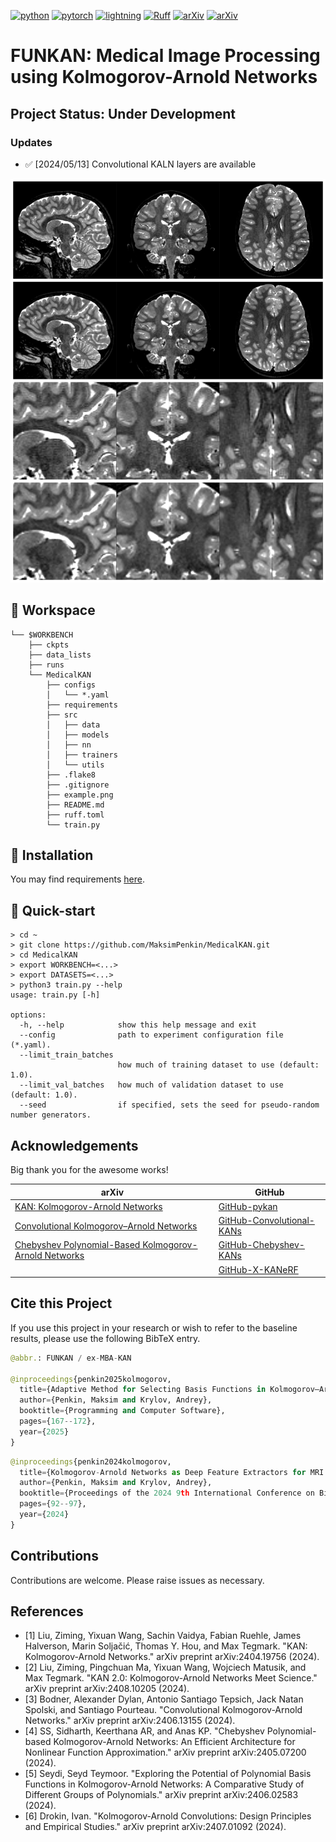 [![python](https://img.shields.io/badge/-Python_3.12-blue?logo=python&logoColor=white)](https://www.python.org/downloads/release/python-3129/)
[![pytorch](https://img.shields.io/badge/PyTorch_2.5.0-ee4c2c?logo=pytorch&logoColor=white)](https://pytorch.org/get-started/previous-versions/#v250)
[![lightning](https://img.shields.io/badge/-Lightning_2.0+-792ee5?logo=pytorchlightning&logoColor=white)](https://pytorchlightning.ai/)
[![Ruff](https://img.shields.io/endpoint?url=https://raw.githubusercontent.com/astral-sh/ruff/main/assets/badge/v2.json)](https://github.com/astral-sh/ruff)
[![arXiv](https://img.shields.io/badge/DOI-10.1134/S0361768825700057-b31b1b.svg)](https://link.springer.com/article/10.1134/S0361768825700057)
[![arXiv](https://img.shields.io/badge/DOI-10.1145/3707172.3707186-b31b1b.svg)](https://dl.acm.org/doi/10.1145/3707172.3707186)

# FUNKAN: Medical Image Processing using Kolmogorov-Arnold Networks

## Project Status: Under Development
### Updates
- ✅ [2024/05/13] Convolutional KALN layers are available

![alt text](./example.png)

## 📌 Workspace
```
└── $WORKBENCH
    ├── ckpts
    ├── data_lists
    ├── runs
    └── MedicalKAN
        ├── configs
        │   └── *.yaml
        ├── requirements
        ├── src
        │   ├── data
        │   ├── models
        │   ├── nn
        │   ├── trainers
        │   └── utils
        ├── .flake8
        ├── .gitignore
        ├── example.png
        ├── README.md
        ├── ruff.toml
        └── train.py
```

## 📌 Installation
You may find requirements
[here](https://github.com/MaksimPenkin/MedicalKAN/tree/main/requirements).

## 📌 Quick-start
```
> cd ~
> git clone https://github.com/MaksimPenkin/MedicalKAN.git
> cd MedicalKAN
> export WORKBENCH=<...>
> export DATASETS=<...>
> python3 train.py --help
usage: train.py [-h]

options:
  -h, --help            show this help message and exit
  --config              path to experiment configuration file (*.yaml).
  --limit_train_batches 
                        how much of training dataset to use (default: 1.0).
  --limit_val_batches   how much of validation dataset to use (default: 1.0).
  --seed                if specified, sets the seed for pseudo-random number generators.
```

## Acknowledgements
Big thank you for the awesome works!

| arXiv                                                                                        | GitHub                                                                            |
|----------------------------------------------------------------------------------------------|-----------------------------------------------------------------------------------|
| [KAN: Kolmogorov-Arnold Networks](https://arxiv.org/pdf/2404.19756)                          | [GitHub-pykan](https://github.com/KindXiaoming/pykan)                             |
| [Convolutional Kolmogorov–Arnold Networks](https://arxiv.org/pdf/2406.13155v1)               | [GitHub-Convolutional-KANs](https://github.com/AntonioTepsich/Convolutional-KANs) |
| [Chebyshev Polynomial-Based Kolmogorov-Arnold Networks](https://arxiv.org/html/2405.07200v1) | [GitHub-Chebyshev-KANs](https://github.com/SynodicMonth/ChebyKAN)                 |
|                                                                                              | [GitHub-X-KANeRF](https://github.com/lif314/X-KANeRF)                                                                        |


## Cite this Project
If you use this project in your research or wish to refer to the baseline results, please use the following BibTeX entry.

```python
@abbr.: FUNKAN / ex-MBA-KAN

@inproceedings{penkin2025kolmogorov,
  title={Adaptive Method for Selecting Basis Functions in Kolmogorov–Arnold Networks for Magnetic Resonance Image Enhancement},
  author={Penkin, Maksim and Krylov, Andrey},
  booktitle={Programming and Computer Software},
  pages={167--172},
  year={2025}
}
```

```python
@inproceedings{penkin2024kolmogorov,
  title={Kolmogorov-Arnold Networks as Deep Feature Extractors for MRI Reconstruction},
  author={Penkin, Maksim and Krylov, Andrey},
  booktitle={Proceedings of the 2024 9th International Conference on Biomedical Imaging, Signal Processing},
  pages={92--97},
  year={2024}
}
```

## Contributions
Contributions are welcome. Please raise issues as necessary. 

<a id="item-nine"></a>
## References

- [1] Liu, Ziming, Yixuan Wang, Sachin Vaidya, Fabian Ruehle, James Halverson, Marin Soljačić, Thomas Y. Hou, and Max Tegmark. "KAN: Kolmogorov-Arnold Networks." arXiv preprint arXiv:2404.19756 (2024).
- [2] Liu, Ziming, Pingchuan Ma, Yixuan Wang, Wojciech Matusik, and Max Tegmark. "KAN 2.0: Kolmogorov-Arnold Networks Meet Science." arXiv preprint arXiv:2408.10205 (2024).
- [3] Bodner, Alexander Dylan, Antonio Santiago Tepsich, Jack Natan Spolski, and Santiago Pourteau. "Convolutional Kolmogorov-Arnold Networks." arXiv preprint arXiv:2406.13155 (2024).
- [4] SS, Sidharth, Keerthana AR, and Anas KP. "Chebyshev Polynomial-based Kolmogorov-Arnold Networks: An Efficient Architecture for Nonlinear Function Approximation." arXiv preprint arXiv:2405.07200 (2024).
- [5] Seydi, Seyd Teymoor. "Exploring the Potential of Polynomial Basis Functions in Kolmogorov-Arnold Networks: A Comparative Study of Different Groups of Polynomials." arXiv preprint arXiv:2406.02583 (2024).
- [6] Drokin, Ivan. "Kolmogorov-Arnold Convolutions: Design Principles and Empirical Studies." arXiv preprint arXiv:2407.01092 (2024).
